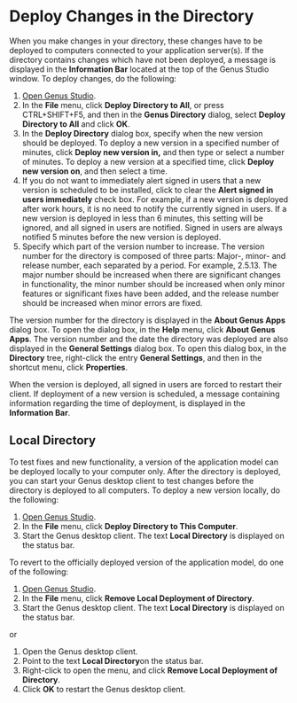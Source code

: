 # Deploy Changes in the Directory

When you make changes in your directory, these changes have to be deployed to computers connected to your application server(s). If the directory contains changes which have not been deployed, a message is displayed in the **Information Bar** located at the top of the Genus Studio window. To deploy changes, do the following:

1.  [Open Genus Studio](how-to-open-genus-studio.md).
2.  In the **File** menu, click **Deploy Directory to All**, or press CTRL+SHIFT+F5, and then in the **Genus Directory** dialog, select **Deploy Directory to All** and click **OK**.
3.  In the **Deploy Directory** dialog box, specify when the new version should be deployed. To deploy a new version in a specified number of minutes, click **Deploy new version in,** and then type or select a number of minutes. To deploy a new version at a specified time, click **Deploy new version on**, and then select a time.
4.  If you do not want to immediately alert signed in users that a new version is scheduled to be installed, click to clear the **Alert signed in users immediately** check box. For example, if a new version is deployed after work hours, it is no need to notify the currently signed in users. If a new version is deployed in less than 6 minutes, this setting will be ignored, and all signed in users are notified. Signed in users are always notified 5 minutes before the new version is deployed.
5.  Specify which part of the version number to increase. The version number for the directory is composed of three parts: Major-, minor- and release number, each separated by a period. For example, 2.5.13\. The major number should be increased when there are significant changes in functionality, the minor number should be increased when only minor features or significant fixes have been added, and the release number should be increased when minor errors are fixed.

The version number for the directory is displayed in the **About Genus Apps** dialog box. To open the dialog box, in the **Help** menu, click **About Genus Apps**. The version number and the date the directory was deployed are also displayed in the **General Settings** dialog box. To open this dialog box, in the **Directory** tree, right-click the entry **General Settings**, and then in the shortcut menu, click **Properties**.

When the version is deployed, all signed in users are forced to restart their client. If deployment of a new version is scheduled, a message containing information regarding the time of deployment, is displayed in the **Information Bar**.


## Local Directory

To test fixes and new functionality, a version of the application model can be deployed locally to your computer only. After the directory is deployed, you can start your Genus desktop client to test changes before the directory is deployed to all computers. To deploy a new version locally, do the following:

1.  [Open Genus Studio](how-to-open-genus-studio.md).
2.  In the **File** menu, click **Deploy Directory to This Computer**.
3.  Start the Genus desktop client. The text **Local Directory** is displayed on the status bar.

To revert to the officially deployed version of the application model, do one of the following:

1.  [Open Genus Studio](how-to-open-genus-studio.md).
2.  In the **File** menu, click **Remove Local Deployment of Directory**.
3.  Start the Genus desktop client. The text **Local Directory** is displayed on the status bar.

 or

1.  Open the Genus desktop client.
2.  Point to the text **Local Directory**on the status bar.
3.  Right-click to open the menu, and click **Remove Local Deployment of Directory**.
4.  Click **OK** to restart the Genus desktop client. 

